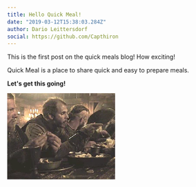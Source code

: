 ```yaml
---
title: Hello Quick Meal!
date: "2019-03-12T15:38:03.284Z"
author: Dario Leittersdorf
social: https://github.com/Capthiron
---
```


This is the first post on the quick meals blog! How exciting!

Quick Meal is a place to share quick and easy to prepare meals.

**Let's get this going!**

![Empty Plates](./empty_plates.gif)
